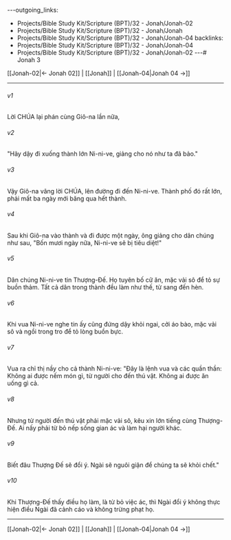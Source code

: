 ---outgoing_links:
  - Projects/Bible Study Kit/Scripture (BPT)/32 - Jonah/Jonah-02
  - Projects/Bible Study Kit/Scripture (BPT)/32 - Jonah/Jonah
  - Projects/Bible Study Kit/Scripture (BPT)/32 - Jonah/Jonah-04
backlinks:
  - Projects/Bible Study Kit/Scripture (BPT)/32 - Jonah/Jonah-04
  - Projects/Bible Study Kit/Scripture (BPT)/32 - Jonah/Jonah-02
---# Jonah 3

[[Jonah-02|← Jonah 02]] | [[Jonah]] | [[Jonah-04|Jonah 04 →]]
***



###### v1 
Lời CHÚA lại phán cùng Giô-na lần nữa, 

###### v2 
"Hãy dậy đi xuống thành lớn Ni-ni-ve, giảng cho nó như ta đã bảo." 

###### v3 
Vậy Giô-na vâng lời CHÚA, lên đường đi đến Ni-ni-ve. Thành phố đó rất lớn, phải mất ba ngày mới băng qua hết thành. 

###### v4 
Sau khi Giô-na vào thành và đi được một ngày, ông giảng cho dân chúng như sau, "Bốn mươi ngày nữa, Ni-ni-ve sẽ bị tiêu diệt!" 

###### v5 
Dân chúng Ni-ni-ve tin Thượng-Đế. Họ tuyên bố cữ ăn, mặc vải sô để tỏ sự buồn thảm. Tất cả dân trong thành đều làm như thế, từ sang đến hèn. 

###### v6 
Khi vua Ni-ni-ve nghe tin ấy cũng đứng dậy khỏi ngai, cởi áo bào, mặc vải sô và ngồi trong tro để tỏ lòng buồn bực. 

###### v7 
Vua ra chỉ thị nầy cho cả thành Ni-ni-ve: "Đây là lệnh vua và các quần thần: Không ai được nếm món gì, từ người cho đến thú vật. Không ai được ăn uống gì cả. 

###### v8 
Nhưng từ người đến thú vật phải mặc vải sô, kêu xin lớn tiếng cùng Thượng-Đế. Ai nấy phải từ bỏ nếp sống gian ác và làm hại người khác. 

###### v9 
Biết đâu Thượng Đế sẽ đổi ý. Ngài sẽ nguôi giận để chúng ta sẽ khỏi chết." 

###### v10 
Khi Thượng-Đế thấy điều họ làm, là từ bỏ việc ác, thì Ngài đổi ý không thực hiện điều Ngài đã cảnh cáo và không trừng phạt họ.

***
[[Jonah-02|← Jonah 02]] | [[Jonah]] | [[Jonah-04|Jonah 04 →]]
